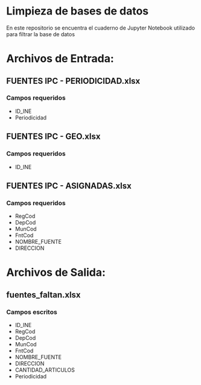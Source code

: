 # Limpieza de bases de datos

En este repositorio se encuentra el cuaderno de Jupyter Notebook utilizado para filtrar la base de datos

# Archivos de Entrada:
   ## FUENTES IPC - PERIODICIDAD.xlsx
   ### Campos requeridos
       
   *  ID_INE
   *  Periodicidad
   ## FUENTES IPC - GEO.xlsx 
   ### Campos requeridos
   *  ID_INE    
   ## FUENTES IPC - ASIGNADAS.xlsx
   ### Campos requeridos
   *  RegCod
   *  DepCod
   *  MunCod
   *  FntCod
   *  NOMBRE_FUENTE
   *  DIRECCION  
# Archivos de Salida:
   ## fuentes_faltan.xlsx
   ### Campos escritos
   *  ID_INE
   *  RegCod
   *  DepCod 
   *  MunCod
   *  FntCod
   *  NOMBRE_FUENTE
   *  DIRECCION
   *  CANTIDAD_ARTICULOS
   *  Periodicidad
  
